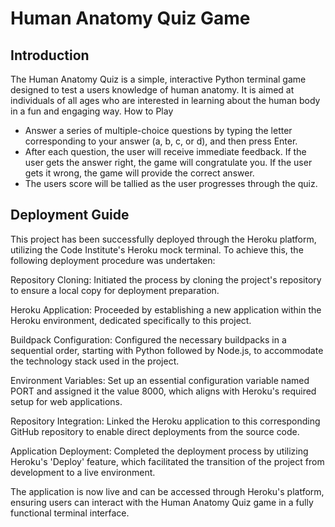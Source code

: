 # Human Anatomy Quiz Game

## Introduction
The Human Anatomy Quiz is a simple, interactive Python terminal game designed to test a users knowledge of human anatomy.
It is aimed at individuals of all ages who are interested in learning about the human body in a fun and engaging way.
How to Play
- Answer a series of multiple-choice questions by typing the letter corresponding to your answer (a, b, c, or d), and then press Enter.
- After each question, the user will receive immediate feedback. If the user gets the answer right, the game will congratulate you. If the user gets it wrong, the game will provide the correct answer.
- The users score will be tallied as the user progresses through the quiz.




## Deployment Guide
This project has been successfully deployed through the Heroku platform, utilizing the Code Institute's Heroku mock terminal. To achieve this, the following deployment procedure was undertaken:

Repository Cloning: Initiated the process by cloning the project's repository to ensure a local copy for deployment preparation.

Heroku Application: Proceeded by establishing a new application within the Heroku environment, dedicated specifically to this project.

Buildpack Configuration: Configured the necessary buildpacks in a sequential order, starting with Python followed by Node.js, to accommodate the technology stack used in the project.

Environment Variables: Set up an essential configuration variable named PORT and assigned it the value 8000, which aligns with Heroku's required setup for web applications.

Repository Integration: Linked the Heroku application to this corresponding GitHub repository to enable direct deployments from the source code.

Application Deployment: Completed the deployment process by utilizing Heroku's 'Deploy' feature, which facilitated the transition of the project from development to a live environment.

The application is now live and can be accessed through Heroku's platform, ensuring users can interact with the Human Anatomy Quiz game in a fully functional terminal interface.